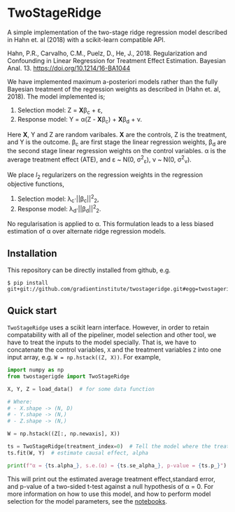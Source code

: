 TwoStageRidge
=============

A simple implementation of the two-stage ridge regression model described in
Hahn et. al (2018) with a scikit-learn compatible API.

Hahn, P.R., Carvalho, C.M., Puelz, D., He, J., 2018. Regularization and
Confounding in Linear Regression for Treatment Effect Estimation. Bayesian
Anal. 13. https://doi.org/10.1214/16-BA1044

We have implemented maximum a-posteriori models rather than the fully 
Bayesian treatment of the regression weights as described in (Hahn et. al,
2018). The model implemented is;

1. Selection model: Z = **X**β<sub>c</sub> + ε,
2. Response model: Y = α(Z - **X**β<sub>c</sub>) + **X**β<sub>d</sub> + ν.

Here **X**, Y and Z are random varibales. **X** are the controls, Z is the 
treatment, and Y is the outcome. β<sub>c</sub> are first stage the linear 
regression weights, β<sub>d</sub> are the second stage linear regression
weights on the control variables. α is the average treatment effect (ATE),
and ε ~ N(0, σ<sup>2</sup><sub>ε</sub>), 
ν ~ N(0, σ<sup>2</sup><sub>ν</sub>).

We place *l*<sub>2</sub> regularizers on the regression weights in the
regression objective functions,

1. Selection model: λ<sub>c</sub>·||β<sub>c</sub>||<sup>2</sup><sub>2</sub>,
2. Response model: λ<sub>d</sub>·||β<sub>d</sub>||<sup>2</sup><sub>2</sub>.

No regularisation is applied to α. This formulation leads to a less biased
estimation of α over alternate ridge regression models.

Installation
------------

This repository can be directly installed from github, e.g.

    $ pip install git+git://github.com/gradientinstitute/twostageridge.git#egg=twostageridge

Quick start
-----------

`TwoStageRidge` uses a scikit learn interface. However, in order to 
retain compatability with all of the pipeliner, model selection and other
tool, we have to treat the inputs to the model specially. That is, we have
to concatenate the control variables, `X` and the treatment variables `Z`
into one input array, e.g. `W = np.hstack((Z, X))`. For example,

```python
import numpy as np
from twostagerigde import TwoStageRidge

X, Y, Z = load_data()  # for some data function

# Where:
# - X.shape -> (N, D)
# - Y.shape -> (N,)
# - Z.shape -> (N,)

W = np.hstack((Z[:, np.newaxis], X))

ts = TwoStageRidge(treatment_index=0)  # Tell the model where the treatment variable is
ts.fit(W, Y)  # estimate causal effect, alpha

print(f"α = {ts.alpha_}, s.e.(α) = {ts.se_alpha_}, p-value = {ts.p_}")
```

This will print out the estimated average treatment effect,standard error,
and p-value of a two-sided t-test against a null hypothesis of α = 0.
For more information on how to use this model, and how to perform model 
selection for the model parameters, see the [notebooks](notebooks).
